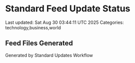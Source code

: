 # Standard Feed Update Status
Last updated: Sat Aug 30 03:44:11 UTC 2025
Categories: technology,business,world

## Feed Files Generated

Generated by Standard Updates Workflow
